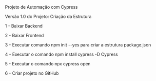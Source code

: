 Projeto de Automação com Cypress

Versão 1.0 do Projeto: Criação da Estrutura

1 - Baixar Backend

2 - Baixar Frontend

3 - Executar comando npm init --yes para criar a estrutura package.json

4 - Executar o comando npm install cypress -D Cypress

5 - Executar o comando npx cypress open

6 - Criar projeto no GitHub
